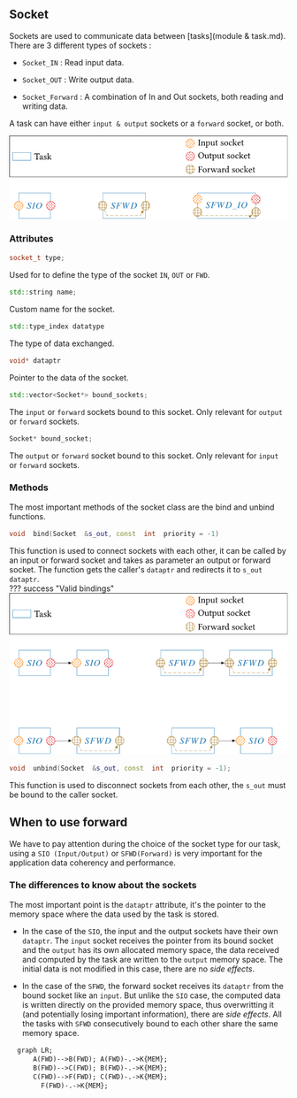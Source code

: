   

## Socket

Sockets are used to communicate data between [tasks](module & task.md). There are 3 different types of sockets :

- `Socket_IN` : Read input data.

- `Socket_OUT` : Write output data.

- `Socket_Forward` : A combination of In and Out sockets, both reading and writing data.

A task can have either `input & output` sockets or a `forward` socket, or both.



![Task with sockets!](./assets/task_sockets.svg)


### Attributes

```cpp
socket_t type;
```

Used for to define the type of the socket `IN`, `OUT` or `FWD`.
```cpp
std::string name;
```
Custom name for the socket.
```cpp
std::type_index datatype
```
The type of data exchanged.
```cpp
void* dataptr
```
Pointer to the data of the socket.
```cpp
std::vector<Socket*> bound_sockets;
```
The `input` or `forward` sockets bound to this socket. Only relevant for `output` or `forward` sockets.
```cpp
Socket* bound_socket;
```
The `output` or `forward` socket bound to this socket. Only relevant for `input` or `forward` sockets.
### Methods
The most important methods of the socket class are the bind and unbind functions.

```cpp
void  bind(Socket  &s_out, const  int  priority = -1)
```
This function is used to connect sockets with each other, it can be called by an input or forward socket and takes as parameter an output or forward socket. The function gets the caller's `dataptr` and redirects it to `s_out dataptr`.  
??? success "Valid bindings"
    ![Task with sockets!](./assets/bind_permission.svg)

```cpp
void  unbind(Socket  &s_out, const  int  priority = -1);
```
This function is used to disconnect sockets from each other, the `s_out` must be bound to the caller socket.

## When to use forward
We have to pay attention during the choice of the socket type for our task, using a `SIO (Input/Output)` or `SFWD(Forward)` is very important for the application data coherency and performance. 
### The differences to know about the sockets

 The most important point is the `dataptr` attribute, it's the pointer to the memory space where the data used by the task is stored. 
 
 - In the case of the `SIO`, the input and the output sockets have their own `dataptr`. The `input` socket receives the pointer from its bound socket and the `output` has its own allocated memory space, the data received and computed by the task are written to the `output` memory space. The initial data is not modified in this case, there are no *side effects*.
 
 - In the case of the `SFWD`, the forward socket receives its `dataptr` from the bound socket like an `input`. But unlike the `SIO` case, the computed data is written directly on the provided memory space, thus overwritting it (and potentially losing important information), there are *side effects*. All the tasks with `SFWD` consecutively bound to each other share the same memory space.

```mermaid
  graph LR;
      A(FWD)-->B(FWD); A(FWD)-.->K{MEM};
      B(FWD)-->C(FWD); B(FWD)-.->K{MEM};
      C(FWD)-->F(FWD); C(FWD)-.->K{MEM};
	    F(FWD)-.->K{MEM};
```



